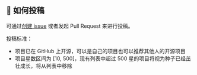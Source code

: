 ## 🎨 如何投稿

可通过[创建 issue](https://github.com/88250/awesome-seeds/issues/new/choose) 或者发起 Pull Request 来进行投稿。

投稿标准：

* 项目已在 GitHub 上开源，可以是自己的项目也可以推荐其他人的开源项目
* 项目星数区间为 [10, 500]，现有列表中超过 500 星的项目将视为种子已经茁壮成长，将从列表中移除
